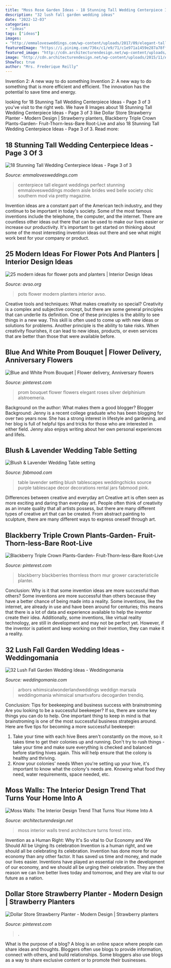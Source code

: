 ```yaml
---
title: "Moss Rose Garden Ideas - 18 Stunning Tall Wedding Centerpiece Ideas"
description: "32 lush fall garden wedding ideas"
date: "2022-12-03"
categories:
- "ideas"
tags: ["ideas"]
images:
- "http://emmalovesweddings.com/wp-content/uploads/2017/09/elegant-tall-rose-wedding-centerpiece-ideas.jpg"
featuredImage: "https://i.pinimg.com/736x/c1/e9/71/c1e971a1459e287a78fffa02de344593.jpg"
featured_image: "http://cdn.architecturendesign.net/wp-content/uploads/2015/11/AD-Moss-Walls-Green-Interior-Design-Trend-04.jpg"
image: "http://cdn.architecturendesign.net/wp-content/uploads/2015/11/AD-Moss-Walls-Green-Interior-Design-Trend-04.jpg"
ShowToc: true
author: "Mrs. Frederique Reilly"
---
```



Invention 2: A new way to do something
Invention 2: A new way to do something that is more efficient and efficient. The innovation has the potential to save time and energy.

	

		
looking for 18 Stunning Tall Wedding Centerpiece Ideas - Page 3 of 3 you've visit to the right web. We have 8 Images about 18 Stunning Tall Wedding Centerpiece Ideas - Page 3 of 3 like Dollar Store Strawberry Planter - Modern Design | Strawberry planters, Blackberry Triple Crown Plants-Garden- Fruit-Thorn-less-Bare Root-Live and also 18 Stunning Tall Wedding Centerpiece Ideas - Page 3 of 3. Read more:
		
    
## 18 Stunning Tall Wedding Centerpiece Ideas - Page 3 Of 3

<img loading=lazy src="http://emmalovesweddings.com/wp-content/uploads/2017/09/elegant-tall-rose-wedding-centerpiece-ideas.jpg" onerror="this.onerror=null;this.src='https://tse2.mm.bing.net/th?id=OIP.l8NbpAzExcRXClKBMa7jOgHaLH&amp;pid=15.1';" alt="18 Stunning Tall Wedding Centerpiece Ideas - Page 3 of 3">

_Source: emmalovesweddings.com_

>centerpiece tall elegant weddings perfect stunning emmalovesweddings modern aisle brides wed belle society chic southern mod via pretty magazine. 

	

Invention ideas are a constant part of the American tech industry, and they continue to be important in today's society. Some of the most famous inventions include the telephone, the computer, and the internet. There are countless other ideas out there that can be used to make our lives easier or increase our productivity. It's important to get started on thinking about some of the most interesting invention ideas out there and see what might work best for your company or product.

    
## 25 Modern Ideas For Flower Pots And Planters | Interior Design Ideas

<img loading=lazy src="https://www.avso.org/wp-content/uploads/2014/11/25-modern-ideas-for-flower-pots-and-planters-1415188152.jpg" onerror="this.onerror=null;this.src='https://tse4.mm.bing.net/th?id=OIP.sYVxYWirVQSyrl8o7LZKMQHaJ3&amp;pid=15.1';" alt="25 modern ideas for flower pots and planters | Interior Design Ideas">

_Source: avso.org_

>pots flower modern planters interior avso. 

	

Creative tools and techniques: What makes creativity so special?
Creativity is a complex and subjective concept, but there are some general principles that can underlie its definition. One of these principles is the ability to see things in a new way. This skill is often used to come up with new ideas or solutions for problems. Another principle is the ability to take risks. When creativity flourishes, it can lead to new ideas, products, or even services that are better than those that were available before.

    
## Blue And White Prom Bouquet | Flower Delivery, Anniversary Flowers

<img loading=lazy src="https://i.pinimg.com/736x/c1/e9/71/c1e971a1459e287a78fffa02de344593.jpg" onerror="this.onerror=null;this.src='https://tse1.mm.bing.net/th?id=OIP.X9z3d3Wi_havJsq31PH0pQHaJ3&amp;pid=15.1';" alt="Blue and White Prom Bouquet | Flower delivery, Anniversary flowers">

_Source: pinterest.com_

>prom bouquet flower flowers elegant roses silver delphinium alstroemeria. 

	

Background on the author: What makes them a good blogger?
Blogger Background:
Jenny is a recent college graduate who has been blogging for over two years now. She has a strong interest in lifestyle and gardening, and her blog is full of helpful tips and tricks for those who are interested in either field. Jenny also enjoys writing about her own personal experiences and lifeIs.

    
## Blush &amp; Lavender Wedding Table Setting

<img loading=lazy src="http://www.fabmood.com/wp-content/uploads/2013/08/tablescapes34.jpg" onerror="this.onerror=null;this.src='https://tse3.mm.bing.net/th?id=OIP.7C4Rz0iKe_9BvvVNQ9FJ1AHaKD&amp;pid=15.1';" alt="Blush &amp; Lavender Wedding Table setting">

_Source: fabmood.com_

>table lavender setting blush tablescapes weddingchicks source purple tablescape decor decorations rental jars fabmood pink. 

	

Differences between creative and everyday art
Creative art is often seen as more exciting and daring than everyday art. People often think of creativity as an innate quality that all artists possess, but there are many different types of creative art that can be created. From abstract painting to sculpture, there are many different ways to express oneself through art.

    
## Blackberry Triple Crown Plants-Garden- Fruit-Thorn-less-Bare Root-Live

<img loading=lazy src="https://i.pinimg.com/736x/c2/3a/10/c23a10818bb69976ce1d35ec5a95505e--blackberries-crowns.jpg" onerror="this.onerror=null;this.src='https://tse3.mm.bing.net/th?id=OIP.VVf_XF_cWyEq8pSGt5vF-gHaJ3&amp;pid=15.1';" alt="Blackberry Triple Crown Plants-Garden- Fruit-Thorn-less-Bare Root-Live">

_Source: pinterest.com_

>blackberry blackberries thornless thorn mur grower caracteristicile plantei. 

	

Conclusion: Why is it that some invention ideas are more successful than others?
Some inventions are more successful than others because they have a better chance of being made into a reality. Some inventions, like the internet, are already in use and have been around for centuries; this means that there is a lot of data and experience available to help the inventor create their idea. Additionally, some inventions, like virtual reality technology, are still in development and may not be perfect yet. However, if the inventor is patient and keep working on their invention, they can make it a reality.

    
## 32 Lush Fall Garden Wedding Ideas - Weddingomania

<img loading=lazy src="https://i.weddingomania.com/2017/06/10-lush-greenery-ivory-and-red-roses-weddign-arch-decor.jpg" onerror="this.onerror=null;this.src='https://tse4.mm.bing.net/th?id=OIP.szc58TP_UFnvcu4L8tij7wHaLH&amp;pid=15.1';" alt="32 Lush Fall Garden Wedding Ideas - Weddingomania">

_Source: weddingomania.com_

>arbors whimsicalwonderlandweddings weddign marsala weddingomania whimsical smartvaforu decogarden trendiq. 

	

Conclusion: Tips for beekeeping and business success with brainstroming
Are you looking to be a successful beekeeper? If so, there are some key things you can do to help. One important thing to keep in mind is that brainstroming is one of the most successful business strategies around. Here are five tips for becoming a more successful beekeeper:

1. Take your time with each hive
Bees aren't constantly on the move, so it takes time to get their colonies up and running. Don't try to rush things - take your time and make sure everything is checked and balanced before starting hives again. This will help ensure that the colony is healthy and thriving.
2. Know your colonies' needs
When you're setting up your hive, it's important to know what the colony's needs are. Knowing what food they need, water requirements, space needed, etc.

    
## Moss Walls: The Interior Design Trend That Turns Your Home Into A

<img loading=lazy src="http://cdn.architecturendesign.net/wp-content/uploads/2015/11/AD-Moss-Walls-Green-Interior-Design-Trend-04.jpg" onerror="this.onerror=null;this.src='https://tse2.mm.bing.net/th?id=OIP.W5z5USHatdsoDwk3hSzkCgHaLI&amp;pid=15.1';" alt="Moss Walls: The Interior Design Trend That Turns Your Home Into A">

_Source: architecturendesign.net_

>moss interior walls trend architecture turns forest into. 

	

Invention as a Human Right: Why It's So vital to Our Economy and We Should All be Urging Its celebration
Invention is a human right, and we should all be celebrating its celebration. Invention has done more for our economy than any other factor. It has saved us time and money, and made our lives easier.
Inventions have played an essential role in the development of our economy, and we should all be urging their celebration. They are the reason we can live better lives today and tomorrow, and they are vital to our future as a nation.

    
## Dollar Store Strawberry Planter - Modern Design | Strawberry Planters

<img loading=lazy src="https://i.pinimg.com/736x/c1/f6/06/c1f6069bc03b13fc527d7df408832861.jpg" onerror="this.onerror=null;this.src='https://tse4.mm.bing.net/th?id=OIP.4M4zXzIXjBMMijb7nebwQAHaKr&amp;pid=15.1';" alt="Dollar Store Strawberry Planter - Modern Design | Strawberry planters">

_Source: pinterest.com_

>. 

	

What is the purpose of a blog?
A blog is an online space where people can share ideas and thoughts. Bloggers often use blogs to provide information, connect with others, and build relationships. Some bloggers also use blogs as a way to share exclusive content or to promote their businesses.

